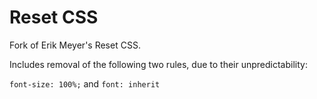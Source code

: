 # Reset CSS
Fork of Erik Meyer's Reset CSS.

Includes removal of the following two rules, due to their unpredictability:

`font-size: 100%;`
and
`font: inherit`


